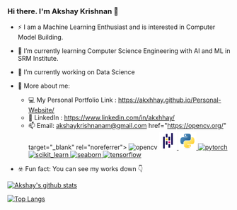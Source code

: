 ### Hi there. I'm Akshay Krishnan 👋

- ⚡ I am a Machine Learning Enthusiast and is interested in Computer Model Building. 
- 🌱 I’m currently learning Computer Science Engineering with AI and ML in SRM Institute.
- 🔭 I’m currently working on Data Science  
- 🧔 More about me:
  - 💻 My Personal Portfolio Link : https://akxhhay.github.io/Personal-Website/
  - 🔗 LinkedIn : https://www.linkedin.com/in/akxhhay/
  - 📫 Email: akshaykrishnanam@gmail.com
href="https://opencv.org/" target="_blank" rel="noreferrer"> <img src="https://www.vectorlogo.zone/logos/opencv/opencv-icon.svg" alt="opencv" width="40" height="40"/> </a> <a href="https://pandas.pydata.org/" target="_blank" rel="noreferrer"> <img src="https://raw.githubusercontent.com/devicons/devicon/2ae2a900d2f041da66e950e4d48052658d850630/icons/pandas/pandas-original.svg" alt="pandas" width="40" height="40"/> </a> <a href="https://www.python.org" target="_blank" rel="noreferrer"> <img src="https://raw.githubusercontent.com/devicons/devicon/master/icons/python/python-original.svg" alt="python" width="40" height="40"/> </a> <a href="https://pytorch.org/" target="_blank" rel="noreferrer"> <img src="https://www.vectorlogo.zone/logos/pytorch/pytorch-icon.svg" alt="pytorch" width="40" height="40"/> </a> <a href="https://scikit-learn.org/" target="_blank" rel="noreferrer"> <img src="https://upload.wikimedia.org/wikipedia/commons/0/05/Scikit_learn_logo_small.svg" alt="scikit_learn" width="40" height="40"/> </a> <a href="https://seaborn.pydata.org/" target="_blank" rel="noreferrer"> <img src="https://seaborn.pydata.org/_images/logo-mark-lightbg.svg" alt="seaborn" width="40" height="40"/> </a> <a href="https://www.tensorflow.org" target="_blank" rel="noreferrer"> <img src="https://www.vectorlogo.zone/logos/tensorflow/tensorflow-icon.svg" alt="tensorflow" width="40" height="40"/> </a> </p>

- ☣️ Fun fact: You can see my works down 👇

[![Akshay's github stats](https://github-readme-stats.vercel.app/api?username=akxhhay&count_private=true&show_icons=true&theme=tokyonight&hide_rank=false)](https://github.com/anuraghazra/github-readme-stats)

[![Top Langs](https://github-readme-stats.vercel.app/api/top-langs/?username=akxhhay&layout=compact&theme=tokyonight)](https://github.com/anuraghazra/github-readme-stats)
